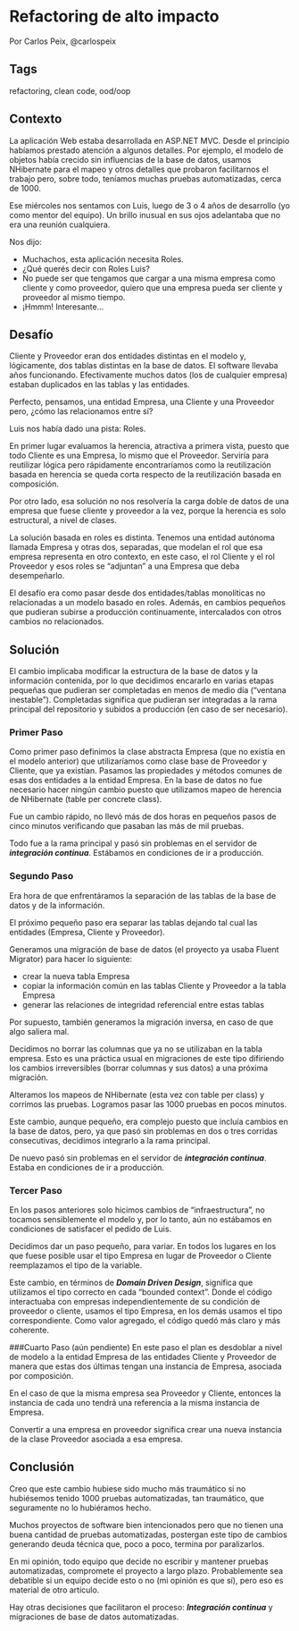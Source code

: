 Refactoring de alto impacto
===
Por Carlos Peix, @carlospeix

Tags
---
refactoring, clean code, ood/oop

Contexto
---
La aplicación Web estaba desarrollada en ASP.NET MVC. Desde el principio habíamos prestado atención a algunos detalles. Por ejemplo, el modelo de objetos había crecido sin influencias de la base de datos, usamos NHibernate para el mapeo y otros detalles que probaron facilitarnos el trabajo pero, sobre todo, teníamos muchas pruebas automatizadas, cerca de 1000.

Ese miércoles nos sentamos con Luis, luego de 3 o 4 años de desarrollo (yo como mentor del equipo). Un brillo inusual en sus ojos adelantaba que no era una reunión cualquiera.

Nos dijo:

- Muchachos, esta aplicación necesita Roles.
- ¿Qué querés decir con Roles Luis?
- No puede ser que tengamos que cargar a una misma empresa como cliente y como proveedor, quiero que una empresa pueda ser cliente y proveedor al mismo tiempo.
- ¡Hmmm! Interesante...

Desafío
---
Cliente y Proveedor eran dos entidades distintas en el modelo y, lógicamente, dos tablas distintas en la base de datos. El software llevaba años funcionando. Efectivamente muchos datos (los de cualquier empresa) estaban duplicados en las tablas y las entidades.

Perfecto, pensamos, una entidad Empresa, una Cliente y una Proveedor pero, ¿cómo las relacionamos entre sí?

Luis nos había dado una pista: Roles.

En primer lugar evaluamos la herencia, atractiva a primera vista, puesto que todo Cliente es una Empresa, lo mismo que el Proveedor. Serviría para reutilizar lógica pero rápidamente encontraríamos como la reutilización basada en herencia se queda corta respecto de la reutilización basada en composición.

Por otro lado, esa solución no nos resolvería la carga doble de datos de una empresa que fuese cliente y proveedor a la vez, porque la herencia es solo estructural, a nivel de clases.

La solución basada en roles es distinta. Tenemos una entidad autónoma llamada Empresa y otras dos, separadas, que modelan el rol que esa empresa representa en otro contexto, en este caso, el rol Cliente y el rol Proveedor y esos roles se “adjuntan” a una Empresa que deba desempeñarlo.

El desafío era como pasar desde dos entidades/tablas monolíticas no relacionadas a un modelo basado en roles. Además, en cambios pequeños que pudieran subirse a producción continuamente, intercalados con otros cambios no relacionados.


Solución
---
El cambio implicaba modificar la estructura de la base de datos y la información contenida, por lo que decidimos encararlo en varias etapas pequeñas que pudieran ser completadas en menos de medio día (“ventana inestable”). Completadas significa que pudieran ser integradas a la rama principal del repositorio y subidos a producción (en caso de ser necesario).

### Primer Paso
Como primer paso definimos la clase abstracta Empresa (que no existía en el modelo anterior) que utilizaríamos como clase base de Proveedor y Cliente, que ya existían.
Pasamos las propiedades y métodos comunes de esas dos entidades a la entidad Empresa. En la base de datos no fue necesario hacer ningún cambio puesto que utilizamos mapeo de herencia de NHibernate (table per concrete class).

Fue un cambio rápido, no llevó más de dos horas en pequeños pasos de cinco minutos verificando que pasaban las más de mil pruebas.

Todo fue a la rama principal y pasó sin problemas en el servidor de **_integración continua_**. Estábamos en condiciones de ir a producción.

### Segundo Paso
Era hora de que enfrentáramos la separación de las tablas de la base de datos y de la información.

El próximo pequeño paso era separar las tablas dejando tal cual las entidades (Empresa, Cliente y Proveedor).

Generamos una migración de base de datos (el proyecto ya usaba Fluent Migrator) para hacer lo siguiente:

* crear la nueva tabla Empresa
* copiar la información común en las tablas Cliente y Proveedor a la tabla Empresa
* generar las relaciones de integridad referencial entre estas tablas

Por supuesto, también generamos la migración inversa, en caso de que algo saliera mal.

Decidimos no borrar las columnas que ya no se utilizaban en la tabla empresa. Esto es una práctica usual en migraciones de este tipo difiriendo los cambios irreversibles (borrar columnas y sus datos) a una próxima migración.

Alteramos los mapeos de NHibernate (esta vez con table per class) y corrimos las pruebas. Logramos pasar las 1000 pruebas en pocos minutos.

Este cambio, aunque pequeño, era complejo puesto que incluía cambios en la base de datos, pero, ya que pasó sin problemas en dos o tres corridas consecutivas, decidimos integrarlo a  la rama principal.

De nuevo pasó sin problemas en el servidor de **_integración continua_**. Estaba en condiciones de ir a producción.

### Tercer Paso
En los pasos anteriores solo hicimos cambios de “infraestructura”, no tocamos sensiblemente el modelo y, por lo tanto, aún no estábamos en condiciones de satisfacer el pedido de Luis.

Decidimos dar un paso pequeño, para variar. En todos los lugares en los que fuese posible usar el tipo Empresa en lugar de Proveedor o Cliente reemplazamos el tipo de la variable.

Este cambio, en términos de **_Domain Driven Design_**, significa que utilizamos el tipo correcto en cada “bounded context”. Donde el código interactuaba con empresas independientemente de su condición de proveedor o cliente, usamos el tipo Empresa, en los demás usamos el tipo correspondiente. Como valor agregado, el código quedó más claro y más coherente.

###Cuarto Paso (aún pendiente)
En este paso el plan es desdoblar a nivel de modelo a la entidad Empresa de las entidades Cliente y Proveedor de manera que estas dos últimas tengan una instancia de Empresa, asociada por composición.

En el caso de que la misma empresa sea Proveedor y Cliente, entonces la instancia de cada uno tendrá una referencia a la misma instancia de Empresa.

Convertir a una empresa en proveedor significa crear una nueva instancia de la clase Proveedor asociada a esa empresa.

Conclusión
---
Creo que este cambio hubiese sido mucho más traumático si no hubiésemos tenido 1000 pruebas automatizadas, tan traumático, que seguramente no lo hubiéramos hecho.

Muchos proyectos de software bien intencionados pero que no tienen una buena cantidad de pruebas automatizadas, postergan este tipo de cambios generando deuda técnica que, poco a poco, termina por paralizarlos.

En mi opinión, todo equipo que decide no escribir y mantener pruebas automatizadas, compromete el proyecto a largo plazo. Probablemente sea debatible si un equipo decide esto o no (mi opinión es que sí), pero eso es material de otro artículo.

Hay otras decisiones que facilitaron el proceso: **_Integración continua_** y migraciones de base de datos automatizadas.
